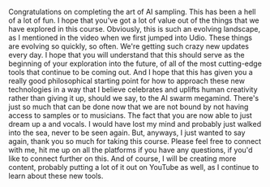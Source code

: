 Congratulations on completing the art of AI sampling. This has been a hell of a lot of fun. I hope that you've got a lot of value out of the things that we have explored in this course. Obviously, this is such an evolving landscape, as I mentioned in the video when we first jumped into Udio. These things are evolving so quickly, so often. We're getting such crazy new updates every day. I hope that you will understand that this should serve as the beginning of your exploration into the future, of all of the most cutting-edge tools that continue to be coming out. And I hope that this has given you a really good philosophical starting point for how to approach these new technologies in a way that I believe celebrates and uplifts human creativity rather than giving it up, should we say, to the AI swarm megamind. There's just so much that can be done now that we are not bound by not having access to samples or to musicians. The fact that you are now able to just dream up a and vocals. I would have lost my mind and probably just walked into the sea, never to be seen again. But, anyways, I just wanted to say again, thank you so much for taking this course. Please feel free to connect with me, hit me up on all the platforms if you have any questions, if you'd like to connect further on this. And of course, I will be creating more content, probably putting a lot of it out on YouTube as well, as I continue to learn about these new tools.
